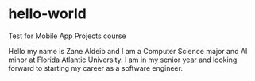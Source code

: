 # hello-world
Test for Mobile App Projects course 

Hello my name is Zane Aldeib and I am a Computer Science major and AI minor at Florida Atlantic University. I am in my senior year and looking forward to starting my career as a software engineer.
